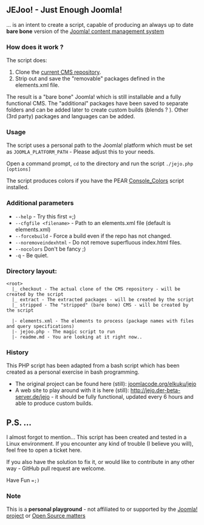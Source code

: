 ## JEJoo! - Just Enough Joomla!
... is an intent to create a script, capable of producing an always up to date **bare bone** version of the [Joomla! content management system](http://joomla.org)

### How does it work ?
The script does:
1. Clone the [current CMS repository](https://github.com/joomla/joomla-cms).
2. Strip out and save the "removable" packages defined in the elements.xml file.

The result is a "bare bone" Joomla! which is still installable and a fully functional CMS.
The "additional" packages have been saved to separate folders and can be added later to create custom builds (blends ? ).
Other (3rd party) packages and languages can be added.

### Usage
The script uses a personal path to the Joomla! platform which must be set as ```JOOMLA_PLATFORM_PATH``` - Please adjust this to your needs.

Open a command prompt, ```cd``` to the directory and run the script ```./jejo.php [options]```

The script produces colors if you have the PEAR [Console_Colors](http://pear.php.net/package/Console_Color) script installed.

### Additional parameters
* ```--help``` - Try this first =;)
* ```--cfgfile <filename>``` - Path to an elements.xml file (default is elements.xml)
* ```--forcebuild``` - Force a build even if the repo has not changed.
* ```--noremoveindexhtml``` - Do not remove superfluous index.html files.
* ```--nocolors``` Don\'t be fancy ;)
* ```-q``` - Be quiet.

### Directory layout:

```
<root>
  |_ checkout - The actual clone of the CMS repository - will be created by the script
  |_ extract - The extracted packages - will be created by the script
  |_ stripped - The "stripped" (bare bone) CMS - will be created by the script

  |- elements.xml - The elements to process (package names with files and query specifications)
  |- jejoo.php - The magic script to run
  |- readme.md - You are looking at it right now..
```

### History
This PHP script has been adapted from a bash script which has been created as a personal exercise in bash programming.

* The original project can be found here (still): [joomlacode.org/elkuku/jejo](http://joomlacode.org/gf/project/elkuku/scmsvn/?action=browse&path=%2Fjejo%2Ftrunk%2F)
* A web site to play around with it is here (still): http://jejo.der-beta-server.de/jejo - it should be fully functional, updated every 6 hours and able to produce custom builds.

## P.S. ...
I almost forgot to mention... This script has been created and tested in a Linux environment. If you encounter any kind of trouble (I believe you will), feel free to open a ticket here.

If you also have the solution to fix it, or would like to contribute in any other way - GitHub pull request are welcome.

Have Fun ```=;)```

### Note
This is a **personal playground** - not affiliated to or supported by the [Joomla! project](http://joomla.org) or [Open Source matters](http://osm.org)
